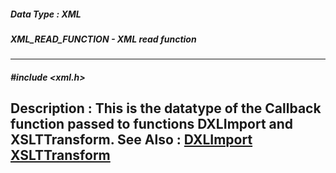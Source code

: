 ##### Data Type : XML
##### XML_READ_FUNCTION - XML read function
---
##### #include <xml.h>
**Description :**
This is the datatype of the Callback function passed to functions DXLImport and 
XSLTTransform.
**See Also :**
[DXLImport](D:/md_files/DXLImport.md)
[XSLTTransform](D:/md_files/XSLTTransform.md)
---
